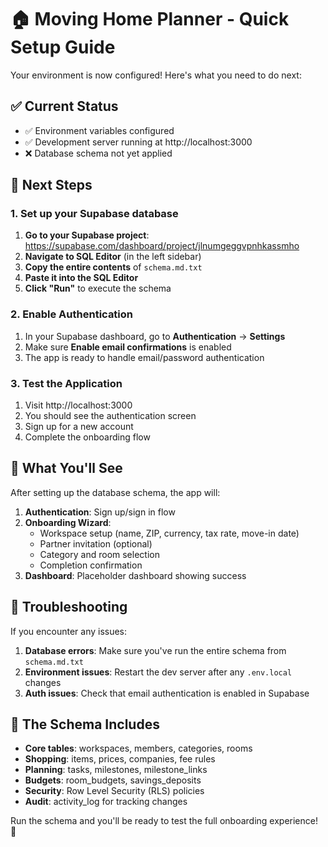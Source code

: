 # 🏠 Moving Home Planner - Quick Setup Guide

Your environment is now configured! Here's what you need to do next:

## ✅ Current Status

- ✅ Environment variables configured
- ✅ Development server running at http://localhost:3000
- ❌ Database schema not yet applied

## 🚀 Next Steps

### 1. Set up your Supabase database

1. **Go to your Supabase project**: https://supabase.com/dashboard/project/jlnumgeggvpnhkassmho
2. **Navigate to SQL Editor** (in the left sidebar)
3. **Copy the entire contents** of `schema.md.txt`
4. **Paste it into the SQL Editor**
5. **Click "Run"** to execute the schema

### 2. Enable Authentication

1. In your Supabase dashboard, go to **Authentication** → **Settings**
2. Make sure **Enable email confirmations** is enabled
3. The app is ready to handle email/password authentication

### 3. Test the Application

1. Visit http://localhost:3000
2. You should see the authentication screen
3. Sign up for a new account
4. Complete the onboarding flow

## 🎯 What You'll See

After setting up the database schema, the app will:

1. **Authentication**: Sign up/sign in flow
2. **Onboarding Wizard**:
   - Workspace setup (name, ZIP, currency, tax rate, move-in date)
   - Partner invitation (optional)
   - Category and room selection
   - Completion confirmation
3. **Dashboard**: Placeholder dashboard showing success

## 🔧 Troubleshooting

If you encounter any issues:

1. **Database errors**: Make sure you've run the entire schema from `schema.md.txt`
2. **Environment issues**: Restart the dev server after any `.env.local` changes
3. **Auth issues**: Check that email authentication is enabled in Supabase

## 📝 The Schema Includes

- **Core tables**: workspaces, members, categories, rooms
- **Shopping**: items, prices, companies, fee rules
- **Planning**: tasks, milestones, milestone_links
- **Budgets**: room_budgets, savings_deposits
- **Security**: Row Level Security (RLS) policies
- **Audit**: activity_log for tracking changes

Run the schema and you'll be ready to test the full onboarding experience! 🎉

